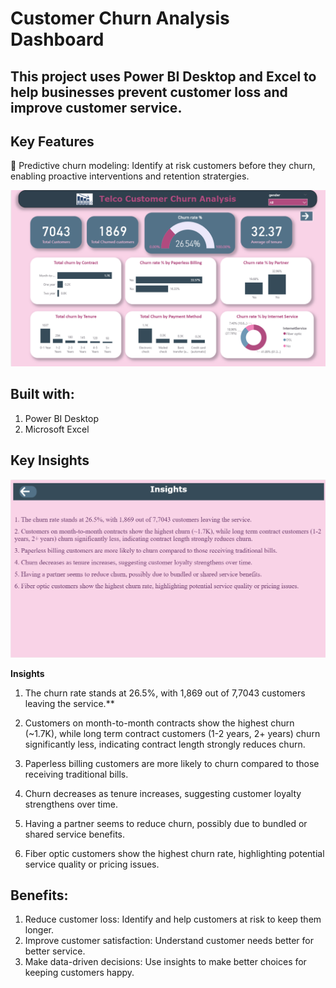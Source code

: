 # **Customer Churn Analysis Dashboard**

## This project uses Power BI Desktop and Excel to help businesses prevent customer loss and improve customer service.

## **Key Features**
📌 Predictive churn modeling: Identify at risk customers before they churn, enabling proactive interventions and retention stratergies.

![Customer churn dashboard](customer_churn_analysis_dashboard.png)

## **Built with:**
1. Power BI Desktop
2. Microsoft Excel

## **Key Insights**
![Key insights](Customer_Churn_insights.pbix.png)

**Insights**
1. The churn rate stands at 26.5%, with 1,869 out of 7,7043 customers leaving the service.**

2. Customers on month-to-month contracts show the highest churn (~1.7K), while long term contract customers (1-2 years, 2+ years) churn significantly less, indicating contract length strongly reduces churn.

3. Paperless billing customers are more likely to churn compared to those receiving traditional bills.

4. Churn decreases as tenure increases, suggesting customer loyalty strengthens over time.

5. Having a partner seems to reduce churn, possibly due to bundled or shared service benefits.

6. Fiber optic customers show the highest churn rate, highlighting potential service quality or pricing issues.

## **Benefits:**
1. Reduce customer loss: Identify and help customers at risk to keep them longer.
2. Improve customer satisfaction: Understand customer needs better for better service.
3. Make data-driven decisions: Use insights to make better choices for keeping customers happy.
